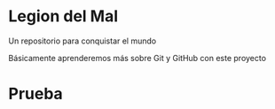 # Legion del Mal
Un repositorio para conquistar el mundo

Básicamente aprenderemos más sobre Git y GitHub con este proyecto


# Prueba